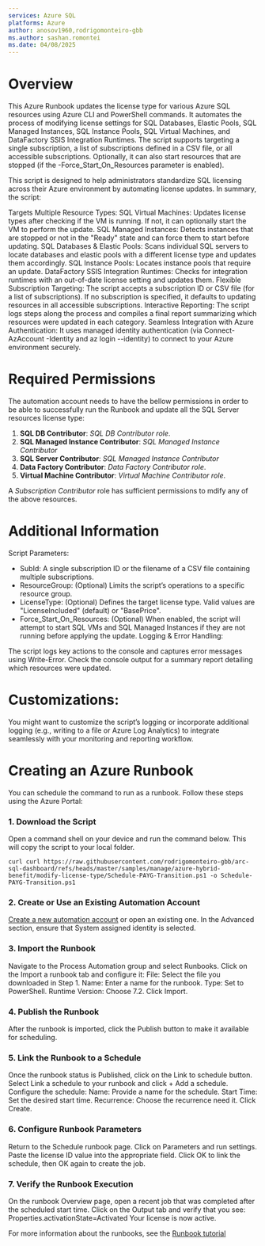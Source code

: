 ```yaml
---
services: Azure SQL
platforms: Azure
author: anosov1960,rodrigomonteiro-gbb
ms.author: sashan.romontei
ms.date: 04/08/2025
---
```


# Overview

This Azure Runbook updates the license type for various Azure SQL resources using Azure CLI and PowerShell commands. It automates the process of modifying license settings for SQL Databases, Elastic Pools, SQL Managed Instances, SQL Instance Pools, SQL Virtual Machines, and DataFactory SSIS Integration Runtimes. The script supports targeting a single subscription, a list of subscriptions defined in a CSV file, or all accessible subscriptions. Optionally, it can also start resources that are stopped (if the -Force_Start_On_Resources parameter is enabled).

This script is designed to help administrators standardize SQL licensing across their Azure environment by automating license updates. In summary, the script:

Targets Multiple Resource Types:
SQL Virtual Machines: Updates license types after checking if the VM is running. If not, it can optionally start the VM to perform the update.
SQL Managed Instances: Detects instances that are stopped or not in the "Ready" state and can force them to start before updating.
SQL Databases & Elastic Pools: Scans individual SQL servers to locate databases and elastic pools with a different license type and updates them accordingly.
SQL Instance Pools: Locates instance pools that require an update.
DataFactory SSIS Integration Runtimes: Checks for integration runtimes with an out-of-date license setting and updates them.
Flexible Subscription Targeting:
The script accepts a subscription ID or CSV file (for a list of subscriptions). If no subscription is specified, it defaults to updating resources in all accessible subscriptions.
Interactive Reporting:
The script logs steps along the process and compiles a final report summarizing which resources were updated in each category.
Seamless Integration with Azure Authentication:
It uses managed identity authentication (via Connect-AzAccount -Identity and az login --identity) to connect to your Azure environment securely.

# Required Permissions
The automation account needs to have the bellow permissions in order to be able to successfully run the Runbook and update all the SQL Server resources license type:

1. **SQL DB Contributor**: *SQL DB Contributor role*. 
1. **SQL Managed Instance Contributor**: *SQL Managed Instance Contributor*
1. **SQL Server Contributor**: *SQL Managed Instance Contributor*
1. **Data Factory Contributor**: *Data Factory Contributor role*.
1. **Virtual Machine Contributor**: *Virtual Machine Contributor role*. 


A *Subscription Contributor* role has sufficient permissions to mdify any of the above resources. 

# Additional Information

Script Parameters:
- SubId: A single subscription ID or the filename of a CSV file containing multiple subscriptions.
- ResourceGroup: (Optional) Limits the script’s operations to a specific resource group.
- LicenseType: (Optional) Defines the target license type. Valid values are "LicenseIncluded" (default) or "BasePrice".
- Force_Start_On_Resources: (Optional) When enabled, the script will attempt to start SQL VMs and SQL Managed Instances if they are not running before applying the update.
Logging & Error Handling:

The script logs key actions to the console and captures error messages using Write-Error. Check the console output for a summary report detailing which resources were updated.

# Customizations:
You might want to customize the script’s logging or incorporate additional logging (e.g., writing to a file or Azure Log Analytics) to integrate seamlessly with your monitoring and reporting workflow.

# Creating an Azure Runbook

You can schedule the command to run as a runbook. Follow these steps using the Azure Portal:

### 1. Download the Script

Open a command shell on your device and run the command below. This will copy the script to your local folder.

```console
curl curl https://raw.githubusercontent.com/rodrigomonteiro-gbb/arc-sql-dashboard/refs/heads/master/samples/manage/azure-hybrid-benefit/modify-license-type/Schedule-PAYG-Transition.ps1 -o Schedule-PAYG-Transition.ps1
```
### 2. Create or Use an Existing Automation Account
[Create a new automation account](https://ms.portal.azure.com/#create/Microsoft.AutomationAccount)  or open an existing one.
In the Advanced section, ensure that System assigned identity is selected.
### 3. Import the Runbook
Navigate to the Process Automation group and select Runbooks.
Click on the Import a runbook tab and configure it:
File: Select the file you downloaded in Step 1.
Name: Enter a name for the runbook.
Type: Set to PowerShell.
Runtime Version: Choose 7.2.
Click Import.
### 4. Publish the Runbook
After the runbook is imported, click the Publish button to make it available for scheduling.

### 5. Link the Runbook to a Schedule
Once the runbook status is Published, click on the Link to schedule button.
Select Link a schedule to your runbook and click + Add a schedule.
Configure the schedule:
Name: Provide a name for the schedule.
Start Time: Set the desired start time.
Recurrence: Choose the recurrence need it.
Click Create.
### 6. Configure Runbook Parameters
Return to the Schedule runbook page.
Click on Parameters and run settings.
Paste the license ID value into the appropriate field.
Click OK to link the schedule, then OK again to create the job.
### 7. Verify the Runbook Execution
On the runbook Overview page, open a recent job that was completed after the scheduled start time.
Click on the Output tab and verify that you see:
Properties.activationState=Activated
Your license is now active.

For more information about the runbooks, see the [Runbook tutorial](https://docs.microsoft.com/en-us/azure/automation/learn/automation-tutorial-runbook-textual-powershell)